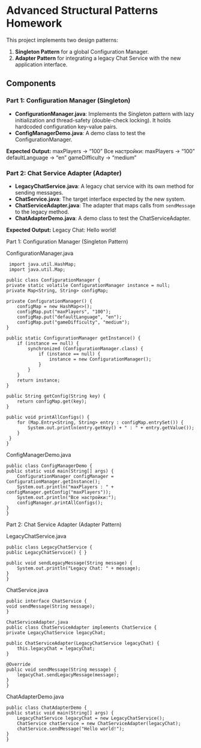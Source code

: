 # Advanced Structural Patterns Homework

This project implements two design patterns:
1. **Singleton Pattern** for a global Configuration Manager.
2. **Adapter Pattern** for integrating a legacy Chat Service with the new application interface.

## Components

### Part 1: Configuration Manager (Singleton)
- **ConfigurationManager.java**: Implements the Singleton pattern with lazy initialization and thread-safety (double-check locking). It holds hardcoded configuration key-value pairs.
- **ConfigManagerDemo.java**: A demo class to test the ConfigurationManager.

**Expected Output:**
maxPlayers → “100”
Все настройки:
maxPlayers → “100”
defaultLanguage → “en”
gameDifficulty → “medium”

### Part 2: Chat Service Adapter (Adapter)
- **LegacyChatService.java**: A legacy chat service with its own method for sending messages.
- **ChatService.java**: The target interface expected by the new system.
- **ChatServiceAdapter.java**: The adapter that maps calls from `sendMessage` to the legacy method.
- **ChatAdapterDemo.java**: A demo class to test the ChatServiceAdapter.

**Expected Output:**
Legacy Chat: Hello world!

Part 1: Configuration Manager (Singleton Pattern)

  ConfigurationManager.java

     import java.util.HashMap;
     import java.util.Map;

    public class ConfigurationManager {
    private static volatile ConfigurationManager instance = null;
    private Map<String, String> configMap;
    
    private ConfigurationManager() {
        configMap = new HashMap<>();
        configMap.put("maxPlayers", "100");
        configMap.put("defaultLanguage", "en");
        configMap.put("gameDifficulty", "medium");
    }
    
    public static ConfigurationManager getInstance() {
        if (instance == null) {
            synchronized (ConfigurationManager.class) {
                if (instance == null) {
                    instance = new ConfigurationManager();
                }
            }
        }
        return instance;
    }
    
    public String getConfig(String key) {
        return configMap.get(key);
    }
    
    public void printAllConfigs() {
        for (Map.Entry<String, String> entry : configMap.entrySet()) {
            System.out.println(entry.getKey() + " : " + entry.getValue());
        }
     }
    }

   ConfigManagerDemo.java

    public class ConfigManagerDemo {
    public static void main(String[] args) {
        ConfigurationManager configManager = ConfigurationManager.getInstance();
        System.out.println("maxPlayers : " + configManager.getConfig("maxPlayers"));
        System.out.println("Все настройки:");
        configManager.printAllConfigs();
    }
    }


Part 2: Chat Service Adapter (Adapter Pattern)

  LegacyChatService.java

    public class LegacyChatService {
    public LegacyChatService() { }
    
    public void sendLegacyMessage(String message) {
        System.out.println("Legacy Chat: " + message);
    }
    }

   ChatService.java

    public interface ChatService {
    void sendMessage(String message);
    }

    ChatServiceAdapter.java
    public class ChatServiceAdapter implements ChatService {
    private LegacyChatService legacyChat;
    
    public ChatServiceAdapter(LegacyChatService legacyChat) {
        this.legacyChat = legacyChat;
    }
    
    @Override
    public void sendMessage(String message) {
        legacyChat.sendLegacyMessage(message);
    }
    }


  ChatAdapterDemo.java

    public class ChatAdapterDemo {
    public static void main(String[] args) {
        LegacyChatService legacyChat = new LegacyChatService();
        ChatService chatService = new ChatServiceAdapter(legacyChat);
        chatService.sendMessage("Hello world!");
    }
    }
